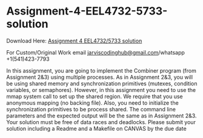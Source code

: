 # Assignment-4-EEL4732-5733-solution

Download Here: [Assignment 4 EEL4732/5733 solution](https://jarviscodinghub.com/assignment/assignment-4-eel4732-5733-solution/)

For Custom/Original Work email jarviscodinghub@gmail.com/whatsapp +1(541)423-7793

In this assignment, you are going to implement the Combiner program (from Assignment 2&3) using multiple processes. As in Assignment 2&3, you will be using shared memory and synchronization primitives (mutexes, condition variables, or semaphores). However, in this assignment you need to use the mmap system call to set up the shared region. We require that you use anonymous mapping (no backing file). Also, you need to initialize the synchronization primitives to be process shared. The command line parameters and the expected output will be the same as in Assignment 2&3. Your solution must be free of data races and deadlocks.
Please submit your solution including a Readme and a Makefile on CANVAS by the due date
